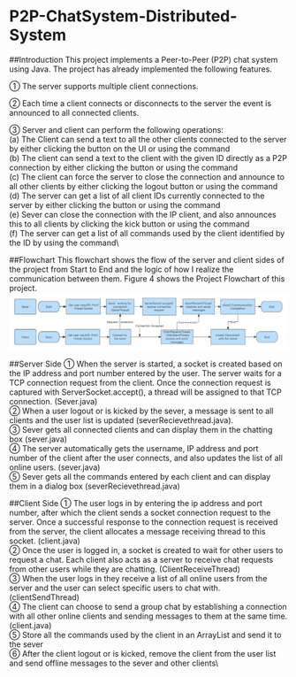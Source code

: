 # P2P-ChatSystem-Distributed-System

##Introduction
This project implements a Peer-to-Peer (P2P) chat system using Java. The project has already implemented the following features.

➀ The server supports multiple client connections.

➁ Each time a client connects or disconnects to the server the event is announced to all
connected clients.

➂ Server and client can perform the following operations:\
(a) The Client can send a text to all the other clients connected to the server by either clicking the button on the UI or using the command\
(b) The client can send a text to the client with the given ID directly as a P2P connection by either clicking the button or using the command\
(c) The client can force the server to close the connection and announce to all other clients by either clicking the logout button or using the command\
(d) The server can get a list of all client IDs currently connected to the server by either clicking the button or using the command\
(e) Sever can close the connection with the IP client, and also announces this to all clients by clicking the kick button or using the command\
(f) The server can get a list of all commands used by the client identified by the ID by using the command\

##Flowchart
This flowchart shows the flow of the server and client sides of the project from Start to End and the logic of how I realize the communication between them. Figure 4 shows the Project Flowchart of this project.
![](flow.png)

##Server Side
➀ When the server is started, a socket is created based on the IP address and port number entered by the user. The server waits for a TCP connection request from the client. Once the connection request is captured with ServerSocket.accept(), a thread will be assigned to that TCP connection. (Sever.java)\
➁ When a user logout or is kicked by the sever, a message is sent to all clients and the user list is updated (severRecievethread.java).\
➂ Sever gets all connected clients and can display them in the chatting box (sever.java)\
➃ The server automatically gets the username, IP address and port number of the client after the user connects, and also updates the list of all online users. (sever.java)\
➄ Sever gets all the commands entered by each client and can display them in a dialog box (severRecievethread.java)


##Client Side
➀ The user logs in by entering the ip address and port number, after which the client sends a socket connection request to the server. Once a successful response to the connection request is received from the server, the client allocates a message receiving thread to this socket. (client.java)\
➁ Once the user is logged in, a socket is created to wait for other users to request a chat. Each client also acts as a server to receive chat requests from other users while they are chatting. (ClientReceiveThread)\
➂ When the user logs in they receive a list of all online users from the server and the user can select specific users to chat with. (clientSendThread)\
➃ The client can choose to send a group chat by establishing a connection with all other online clients and sending messages to them at the same time. (client.java)\
➄ Store all the commands used by the client in an ArrayList and send it to the sever\
➅ After the client logout or is kicked, remove the client from the user list and send offline messages to the sever and other clients\